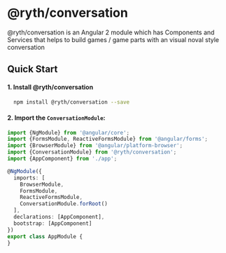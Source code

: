 # @ryth/conversation

@ryth/conversation is an Angular 2 module which has Components and Services that helps to build games / game parts with an visual noval style conversation

## Quick Start

#### 1. Install @ryth/conversation
```bash
  npm install @ryth/conversation --save
```

#### 2. Import the `ConversationModule`:

```ts
import {NgModule} from '@angular/core';
import {FormsModule, ReactiveFormsModule} from '@angular/forms';
import {BrowserModule} from '@angular/platform-browser';
import {ConversationModule} from '@ryth/conversation';
import {AppComponent} from './app';

@NgModule({
  imports: [
    BrowserModule,
    FormsModule,
    ReactiveFormsModule,
    ConversationModule.forRoot()
  ],
  declarations: [AppComponent],
  bootstrap: [AppComponent]
})
export class AppModule {
}
```


